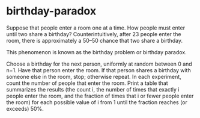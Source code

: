 # birthday-paradox

Suppose that people enter a room one at a time. How people must enter until two share a birthday? Counterintuitively, 
after 23 people enter the room, there is approximately a 50–50 chance that two share a birthday. 

This phenomenon is known as the birthday problem or birthday paradox.

Choose a birthday for the next person, uniformly at random between 0 and n−1.
Have that person enter the room.
If that person shares a birthday with someone else in the room, stop; otherwise repeat.
In each experiment, count the number of people that enter the room. Print a table that summarizes the results (the count i, the number of times that exactly i people enter the room, and the fraction of times that i or fewer people enter the room) for each possible value of i from 1 
until the fraction reaches (or exceeds) 50%.
